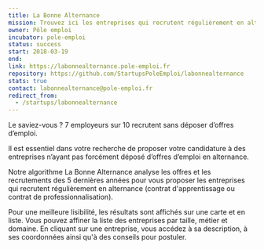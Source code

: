 ```yaml
---
title: La Bonne Alternance
mission: Trouvez ici les entreprises qui recrutent régulièrement en alternance
owner: Pôle emploi
incubator: pole-emploi
status: success
start: 2018-03-19
end:
link: https://labonnealternance.pole-emploi.fr
repository: https://github.com/StartupsPoleEmploi/labonnealternance
stats: true
contact: labonnealternance@pole-emploi.fr
redirect_from:
  - /startups/labonnealternance
---
```


Le saviez-vous ? 7 employeurs sur 10 recrutent sans déposer d’offres d’emploi.

Il est essentiel dans votre recherche de proposer votre candidature à des entreprises n’ayant pas forcément déposé d’offres d’emploi en alternance.

Notre algorithme La Bonne Alternance analyse les offres et les recrutements des 5 dernières années pour vous proposer les entreprises qui recrutent régulièrement en alternance (contrat d'apprentissage ou contrat de professionnalisation).

Pour une meilleure lisibilité, les résultats sont affichés sur une carte et en liste. Vous pouvez affiner la liste des entreprises par taille, métier et domaine. En cliquant sur une entreprise, vous accédez à sa description, à ses coordonnées ainsi qu'à des conseils pour postuler.
